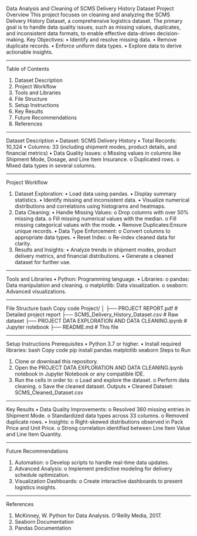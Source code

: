 Data Analysis and Cleaning of SCMS Delivery History Dataset
Project Overview
This project focuses on cleaning and analyzing the SCMS Delivery History Dataset, a comprehensive logistics dataset. The primary goal is to handle data quality issues, such as missing values, duplicates, and inconsistent data formats, to enable effective data-driven decision-making.
Key Objectives:
•	Identify and resolve missing data.
•	Remove duplicate records.
•	Enforce uniform data types.
•	Explore data to derive actionable insights.
________________________________________
Table of Contents
1.	Dataset Description
2.	Project Workflow
3.	Tools and Libraries
4.	File Structure
5.	Setup Instructions
6.	Key Results
7.	Future Recommendations
8.	References
________________________________________
Dataset Description
•	Dataset: SCMS Delivery History
•	Total Records: 10,324
•	Columns: 33 (including shipment modes, product details, and financial metrics)
•	Data Quality Issues:
o	Missing values in columns like Shipment Mode, Dosage, and Line Item Insurance.
o	Duplicated rows.
o	Mixed data types in several columns.
________________________________________
Project Workflow
1. Dataset Exploration:
•	Load data using pandas.
•	Display summary statistics.
•	Identify missing and inconsistent data.
•	Visualize numerical distributions and correlations using histograms and heatmaps.
2. Data Cleaning:
•	Handle Missing Values:
o	Drop columns with over 50% missing data.
o	Fill missing numerical values with the median.
o	Fill missing categorical values with the mode.
•	Remove Duplicates:Ensure unique records.
•	Data Type Enforcement:
o	Convert columns to appropriate data types.
•	Reset Index:
o	Re-index cleaned data for clarity.
3. Results and Insights:
•	Analyze trends in shipment modes, product delivery metrics, and financial distributions.
•	Generate a cleaned dataset for further use.
________________________________________
Tools and Libraries
•	Python: Programming language.
•	Libraries:
o	pandas: Data manipulation and cleaning.
o	matplotlib: Data visualization.
o	seaborn: Advanced visualizations.
________________________________________
File Structure
bash
Copy code
Project/
│
├── PROJECT REPORT.pdf           # Detailed project report
├── SCMS_Delivery_History_Dataset.csv  # Raw dataset
├── PROJECT DATA EXPLORATION AND DATA CLEANING.ipynb  # Jupyter notebook
├── README.md                    # This file
________________________________________
Setup Instructions
Prerequisites
•	Python 3.7 or higher.
•	Install required libraries:
bash
Copy code
pip install pandas matplotlib seaborn
Steps to Run
1.	Clone or download this repository.
2.	Open the PROJECT DATA EXPLORATION AND DATA CLEANING.ipynb notebook in Jupyter Notebook or any compatible IDE.
3.	Run the cells in order to:
o	Load and explore the dataset.
o	Perform data cleaning.
o	Save the cleaned dataset.
Outputs
•	Cleaned Dataset: SCMS_Cleaned_Dataset.csv
________________________________________
Key Results
•	Data Quality Improvements:
o	Resolved 360 missing entries in Shipment Mode.
o	Standardized data types across 33 columns.
o	Removed duplicate rows.
•	Insights:
o	Right-skewed distributions observed in Pack Price and Unit Price.
o	Strong correlation identified between Line Item Value and Line Item Quantity.
________________________________________
Future Recommendations
1.	Automation:
o	Develop scripts to handle real-time data updates.
2.	Advanced Analysis:
o	Implement predictive modeling for delivery schedule optimization.
3.	Visualization Dashboards:
o	Create interactive dashboards to present logistics insights.
________________________________________
References
1.	McKinney, W. Python for Data Analysis. O'Reilly Media, 2017.
2.	Seaborn Documentation
3.	Pandas Documentation

